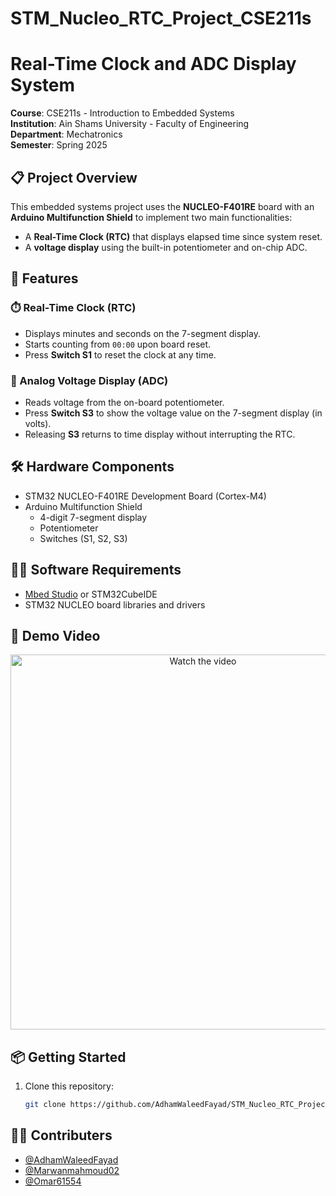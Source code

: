 # STM_Nucleo_RTC_Project_CSE211s
# Real-Time Clock and ADC Display System

**Course**: CSE211s - Introduction to Embedded Systems  
**Institution**: Ain Shams University - Faculty of Engineering  
**Department**: Mechatronics  
**Semester**: Spring 2025

## 📋 Project Overview

This embedded systems project uses the **NUCLEO-F401RE** board with an **Arduino Multifunction Shield** to implement two main functionalities:

- A **Real-Time Clock (RTC)** that displays elapsed time since system reset.
- A **voltage display** using the built-in potentiometer and on-chip ADC.

## 🚀 Features

### ⏱️ Real-Time Clock (RTC)
- Displays minutes and seconds on the 7-segment display.
- Starts counting from `00:00` upon board reset.
- Press **Switch S1** to reset the clock at any time.

### 🔧 Analog Voltage Display (ADC)
- Reads voltage from the on-board potentiometer.
- Press **Switch S3** to show the voltage value on the 7-segment display (in volts).
- Releasing **S3** returns to time display without interrupting the RTC.

## 🛠️ Hardware Components

- STM32 NUCLEO-F401RE Development Board (Cortex-M4)
- Arduino Multifunction Shield
  - 4-digit 7-segment display
  - Potentiometer
  - Switches (S1, S2, S3)

## 🧑‍💻 Software Requirements

- [Mbed Studio](https://os.mbed.com/studio/) or STM32CubeIDE
- STM32 NUCLEO board libraries and drivers

## 🎥 Demo Video

<p align="center">
  <a href="https://github.com/user-attachments/assets/04045425-ad11-4d25-978a-69b1cf61f7b9">
  <img src="https://github.com/user-attachments/assets/c8629a57-b736-4b60-bd98-f1bf99c9fff9" alt="Watch the video" width="600"/>
  </a>

</p>

## 📦 Getting Started

1. Clone this repository:
   ```bash
   git clone https://github.com/AdhamWaleedFayad/STM_Nucleo_RTC_Project_CSE211s.git

## 🧑‍💻 Contributers
- [@AdhamWaleedFayad](https://github.com/AdhamWaleedFayad)
- [@Marwanmahmoud02](https://github.com/Marwanmahmoud02)
- [@Omar61554](https://github.com/Omar61554)
